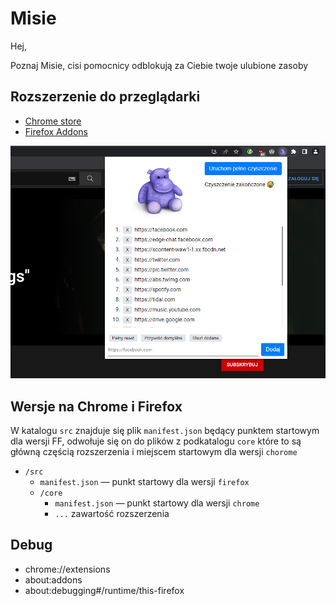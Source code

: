 # Misie

Hej,

Poznaj Misie, cisi pomocnicy odblokują za Ciebie twoje ulubione zasoby

## Rozszerzenie do przeglądarki
- [Chrome store](https://chrome.google.com/webstore/detail/legohcbpniehehobieiicboindhclcid)
- [Firefox Addons](https://addons.mozilla.org/pl/firefox/addon/misie)

![Zrzut ekranu](inne/zrzut-2.png)


## Wersje na Chrome i Firefox

W katalogu `src` znajduje się plik `manifest.json` będący punktem startowym dla wersji FF, odwołuje się on do plików z podkatalogu `core` które to są główną częścią rozszerzenia i miejscem startowym dla wersji `chorome`

- `/src`
  - `manifest.json` — punkt startowy dla wersji `firefox`
  - `/core`
      - `manifest.json` — punkt startowy dla wersji `chrome`
      - `...` zawartość rozszerzenia

## Debug
- chrome://extensions
- about:addons
- about:debugging#/runtime/this-firefox
